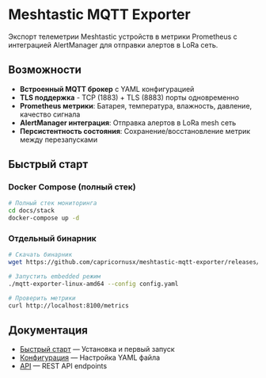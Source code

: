 # Meshtastic MQTT Exporter

Экспорт телеметрии Meshtastic устройств в метрики Prometheus с интеграцией AlertManager для отправки алертов в LoRa сеть.

## Возможности

- **Встроенный MQTT брокер** с YAML конфигурацией
- **TLS поддержка** - TCP (1883) + TLS (8883) порты одновременно
- **Prometheus метрики**: Батарея, температура, влажность, давление, качество сигнала
- **AlertManager интеграция**: Отправка алертов в LoRa mesh сеть
- **Персистентность состояния**: Сохранение/восстановление метрик между перезапусками

## Быстрый старт

### Docker Compose (полный стек)

```bash
# Полный стек мониторинга
cd docs/stack
docker-compose up -d
```

### Отдельный бинарник

```bash
# Скачать бинарник
wget https://github.com/capricornusx/meshtastic-mqtt-exporter/releases/latest/download/mqtt-exporter-linux-amd64

# Запустить embedded режим
./mqtt-exporter-linux-amd64 --config config.yaml

# Проверить метрики
curl http://localhost:8100/metrics
```

## Документация

- [Быстрый старт](quick-start/) — Установка и первый запуск
- [Конфигурация](configuration/) — Настройка YAML файла
- [API](api/) — REST API endpoints